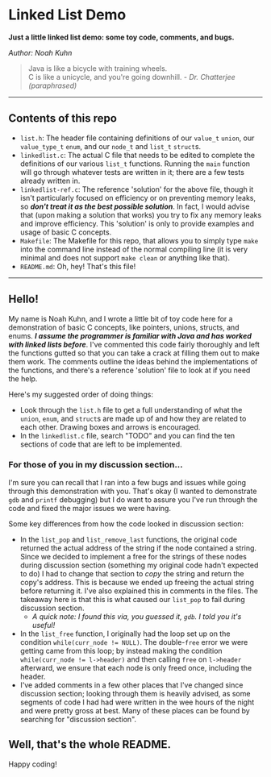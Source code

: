 # Linked List Demo

**Just a little linked list demo: some toy code, comments, and bugs.**

*Author: Noah Kuhn*

> Java is like a bicycle with training wheels. <br> C is like a unicycle, and you're going downhill.
> *\- Dr. Chatterjee (paraphrased)*

---

## Contents of this repo
* `list.h`: The header file containing definitions of our `value_t` `union`, our `value_type_t` `enum`, and our `node_t` and `list_t` `struct`s.
* `linkedlist.c`: The actual C file that needs to be edited to complete the definitions of our various `list_t` functions. Running the `main` function will go through whatever tests are written in it; there are a few tests already written in.
* `linkedlist-ref.c`: The reference 'solution' for the above file, though it isn't particularly focused on efficiency or on preventing memory leaks, so ***don't treat it as the best possible solution***. In fact, I would advise that (upon making a solution that works) you try to fix any memory leaks and improve efficiency. This 'solution' is only to provide examples and usage of basic C concepts.
* `Makefile`: The Makefile for this repo, that allows you to simply type `make` into the command line instead of the normal compiling line (it is very minimal and does not support `make clean` or anything like that).
* `README.md`: Oh, hey! That's this file!

---

## Hello!
My name is Noah Kuhn, and I wrote a little bit of toy code here for a demonstration of basic C concepts, like pointers, unions, structs, and enums. ***I assume the programmer is familiar with Java and has worked with linked lists before***. I've commented this code fairly thoroughly and left the functions gutted so that you can take a crack at filling them out to make them work. The comments outline the ideas behind the implementations of the functions, and there's a reference 'solution' file to look at if you need the help.

Here's my suggested order of doing things:
* Look through the `list.h` file to get a full understanding of what the `union`, `enum`, and `struct`s are made up of and how they are related to each other. Drawing boxes and arrows is encouraged.
* In the `linkedlist.c` file, search "TODO" and you can find the ten sections of code that are left to be implemented.

### For those of you in my discussion section...
I'm sure you can recall that I ran into a few bugs and issues while going through this demonstration with you. That's okay (I wanted to demonstrate `gdb` and `printf` debugging) but I do want to assure you I've run through the code and fixed the major issues we were having.

Some key differences from how the code looked in discussion section:
* In the `list_pop` and `list_remove_last` functions, the original code returned the actual address of the string if the node contained a string. Since we decided to implement a free for the strings of these nodes during discussion section (something my original code hadn't expected to do) I had to change that section to *copy* the string and return the copy's address. This is because we ended up freeing the actual string before returning it. I've also explained this in comments in the files. The takeaway here is that this is what caused our `list_pop` to fail during discussion section.
  * *A quick note: I found this via, you guessed it, `gdb`. I told you it's useful!*
* In the `list_free` function, I originally had the loop set up on the condition `while(curr_node != NULL)`. The double-`free` error we were getting came from this loop; by instead making the condition `while(curr_node != l->header)` and then calling `free` on `l->header` afterward, we ensure that each node is only freed once, including the header.
* I've added comments in a few other places that I've changed since discussion section; looking through them is heavily advised, as some segments of code I had had were written in the wee hours of the night and were pretty gross at best. Many of these places can be found by searching for "discussion section".

## Well, that's the whole README.
Happy coding!

